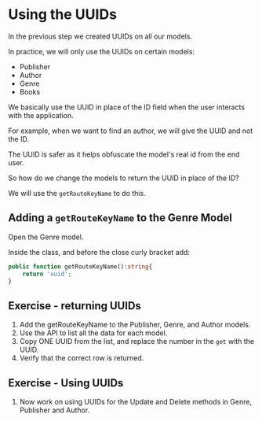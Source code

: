 # Using the UUIDs

In the previous step we created UUIDs on all our models.

In practice, we will only use the UUIDs on certain models:

- Publisher
- Author
- Genre
- Books

We basically use the UUID in place of the ID field when the user interacts with the application.

For example, when we want to find an author, we will give the UUID and not the ID.

The UUID is safer as it helps obfuscate the model's real id from the end user.

So how do we change the models to return the UUID in place of the ID?

We will use the `getRouteKeyName` to do this.

## Adding a `getRouteKeyName` to the Genre Model

Open the Genre model.

Inside the class, and before the close curly bracket add:

```php
public function getRouteKeyName():string{
    return 'uuid';
}
```

## Exercise - returning UUIDs

1. Add the getRouteKeyName to the Publisher, Genre, and Author models.
2. Use the API to list all the data for each model.
3. Copy ONE UUID from the list, and replace the number in the `get` with the UUID.
4. Verify that the correct row is returned.

## Exercise - Using UUIDs

1. Now work on using UUIDs for the Update and Delete 
   methods in Genre, Publisher and Author.

